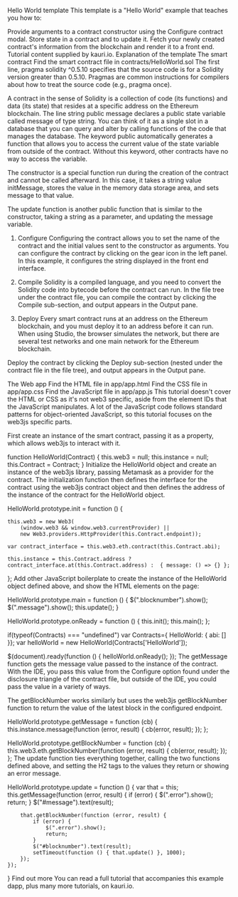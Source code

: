 Hello World template
This template is a "Hello World" example that teaches you how to:

Provide arguments to a contract constructor using the Configure contract modal.
Store state in a contract and to update it.
Fetch your newly created contract's information from the blockchain and render it to a front end.
Tutorial content supplied by kauri.io.
Explanation of the template
The smart contract
Find the smart contract file in contracts/HelloWorld.sol
The first line, pragma solidity ^0.5.10 specifies that the source code is for a Solidity version greater than 0.5.10. Pragmas are common instructions for compilers about how to treat the source code (e.g., pragma once).

A contract in the sense of Solidity is a collection of code (its functions) and data (its state) that resides at a specific address on the Ethereum blockchain. The line string public message declares a public state variable called message of type string. You can think of it as a single slot in a database that you can query and alter by calling functions of the code that manages the database. The keyword public automatically generates a function that allows you to access the current value of the state variable from outside of the contract. Without this keyword, other contracts have no way to access the variable.

The constructor is a special function run during the creation of the contract and cannot be called afterward. In this case, it takes a string value initMessage, stores the value in the memory data storage area, and sets message to that value.

The update function is another public function that is similar to the constructor, taking a string as a parameter, and updating the message variable.

1. Configure
Configuring the contract allows you to set the name of the contract and the initial values sent to the constructor as arguments. You can configure the contract by clicking on the gear icon in the left panel. In this example, it configures the string displayed in the front end interface.

2. Compile
Solidity is a compiled language, and you need to convert the Solidity code into bytecode before the contract can run. In the file tree under the contract file, you can compile the contract by clicking the Compile sub-section, and output appears in the Output pane.

3. Deploy
Every smart contract runs at an address on the Ethereum blockchain, and you must deploy it to an address before it can run. When using Studio, the browser simulates the network, but there are several test networks and one main network for the Ethereum blockchain.

Deploy the contract by clicking the Deploy sub-section (nested under the contract file in the file tree), and output appears in the Output pane.

The Web app
Find the HTML file in app/app.html Find the CSS file in app/app.css Find the JavaScript file in app/app.js
This tutorial doesn't cover the HTML or CSS as it's not web3 specific, aside from the element IDs that the JavaScript manipulates. A lot of the JavaScript code follows standard patterns for object-oriented JavaScript, so this tutorial focuses on the web3js specific parts.

First create an instance of the smart contract, passing it as a property, which allows web3js to interact with it.

function HelloWorld(Contract) {
    this.web3 = null;
    this.instance = null;
    this.Contract = Contract;
}
Initialize the HelloWorld object and create an instance of the web3js library, passing Metamask as a provider for the contract. The initialization function then defines the interface for the contract using the web3js contract object and then defines the address of the instance of the contract for the HelloWorld object.

HelloWorld.prototype.init = function () {

    this.web3 = new Web3(
        (window.web3 && window.web3.currentProvider) ||
        new Web3.providers.HttpProvider(this.Contract.endpoint));

    var contract_interface = this.web3.eth.contract(this.Contract.abi);

    this.instance = this.Contract.address ? contract_interface.at(this.Contract.address) :  { message: () => {} };
};
Add other JavaScript boilerplate to create the instance of the HelloWorld object defined above, and show the HTML elements on the page:

HelloWorld.prototype.main = function () {
    $(".blocknumber").show();
    $(".message").show();
    this.update();
}

HelloWorld.prototype.onReady = function () {
    this.init();
    this.main();
};

if(typeof(Contracts) === "undefined") var Contracts={ HelloWorld: { abi: [] }};
var helloWorld = new HelloWorld(Contracts['HelloWorld']);

$(document).ready(function () {
    helloWorld.onReady();
});
The getMessage function gets the message value passed to the instance of the contract. With the IDE, you pass this value from the Configure option found under the disclosure triangle of the contract file, but outside of the IDE, you could pass the value in a variety of ways.

The getBlockNumber works similarly but uses the web3js getBlockNumber function to return the value of the latest block in the configured endpoint.

HelloWorld.prototype.getMessage = function (cb) {
    this.instance.message(function (error, result) {
        cb(error, result);
    });
};

HelloWorld.prototype.getBlockNumber = function (cb) {
    this.web3.eth.getBlockNumber(function (error, result) {
        cb(error, result);
    });
};
The update function ties everything together, calling the two functions defined above, and setting the H2 tags to the values they return or showing an error message.

HelloWorld.prototype.update = function () {
    var that = this;
    this.getMessage(function (error, result) {
        if (error) {
            $(".error").show();
            return;
        }
        $("#message").text(result);

        that.getBlockNumber(function (error, result) {
            if (error) {
                $(".error").show();
                return;
            }
            $("#blocknumber").text(result);
            setTimeout(function () { that.update() }, 1000);
        });
    });
}
Find out more
You can read a full tutorial that accompanies this example dapp, plus many more tutorials, on kauri.io.
